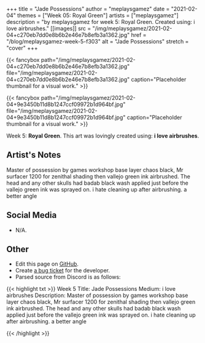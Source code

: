 +++
title =       "Jade Possessions"
author =      "meplaysgamez"
date =        "2021-02-04"
themes =      ["Week 05: Royal Green"]
artists =     ["meplaysgamez"]
description = "by meplaysgamez for week 5: Royal Green. Created using: i love airbrushes."
[[images]]
              src = "/img/meplaysgamez/2021-02-04+c270eb7dd0e8b6b2e46e7b8efb3a1362.jpg"
              href = "/blog/meplaysgamez-week-5-f303"
              alt = "Jade Possessions"
              stretch = "cover"
+++


{{< fancybox path="/img/meplaysgamez/2021-02-04+c270eb7dd0e8b6b2e46e7b8efb3a1362.jpg" file="/img/meplaysgamez/2021-02-04+c270eb7dd0e8b6b2e46e7b8efb3a1362.jpg" caption="Placeholder thumbnail for a visual work." >}}

{{< fancybox path="/img/meplaysgamez/2021-02-04+9e3450b11d8b1247ccf09972b1d964bf.jpg" file="/img/meplaysgamez/2021-02-04+9e3450b11d8b1247ccf09972b1d964bf.jpg" caption="Placeholder thumbnail for a visual work." >}}


Week 5: **Royal Green**. This art was lovingly created using: **i love airbrushes**.

## Artist's Notes

Master of possession by games workshop base layer chaos black, Mr surfacer 1200 for zenithal shading then vallejo green ink airbrushed. The head and any other skulls had badab black wash applied just before the vallejo green ink was sprayed on.
i hate cleaning up after airbrushing.
a better angle

## Social Media

- N/A.

## Other

- Edit this page on [GitHub](https://github.com/teaminkling/web-refresh/edit/main/content/blog/meplaysgamez-week-5-f303.md).
- Create [a bug ticket](https://github.com/teaminkling/web-refresh/issues/new?assignees=&labels=bug&template=problem-report.md&title=) for the developer.
- Parsed source from Discord is as follows:

{{< highlight txt >}}
Week 5
Title: Jade Possessions
Medium: i love airbrushes
Description: Master of possession by games workshop base layer chaos black, Mr surfacer 1200 for zenithal shading then vallejo green ink airbrushed. The head and any other skulls had badab black wash applied just before the vallejo green ink was sprayed on.
i hate cleaning up after airbrushing.
a better angle

{{< /highlight >}}
